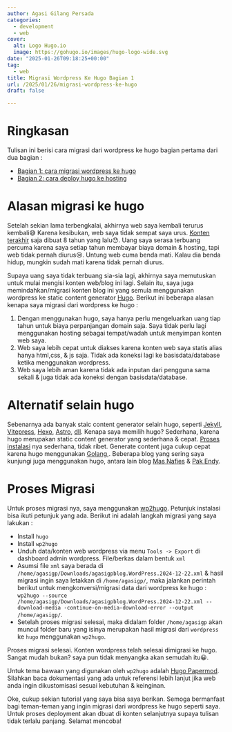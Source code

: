 ```yaml
---
author: Agasi Gilang Persada
categories:
  - development
  - web
cover:
  alt: Logo Hugo.io
  image: https://gohugo.io/images/hugo-logo-wide.svg
date: "2025-01-26T09:18:25+00:00"
tag:
  - web
title: Migrasi Wordpress Ke Hugo Bagian 1
url: /2025/01/26/migrasi-wordpress-ke-hugo
draft: false

---
```

# Ringkasan
Tulisan ini berisi cara migrasi dari wordpress ke hugo bagian pertama dari dua bagian :
- [Bagian 1: cara migrasi wordpress ke hugo](/2025/01/26/migrasi-wordpress-ke-hugo)
- [Bagian 2: cara deploy hugo ke hosting](/2025/03/01/migrasi-wordpress-ke-hugo-2)

# Alasan migrasi ke hugo
Setelah sekian lama terbengkalai, akhirnya web saya kembali terurus kembali😅 Karena kesibukan, web saya tidak sempat saya urus. [Konten terakhir](/2016/11/21/seminar-workshop-tanda-tangan-digital) saja dibuat 8 tahun yang lalu😯. Uang saya serasa terbuang percuma karena saya setiap tahun membayar biaya domain & hosting, tapi web tidak pernah diurus😢. Untung web cuma benda mati. Kalau dia benda hidup, mungkin sudah mati karena tidak pernah diurus.

Supaya uang saya tidak terbuang sia-sia lagi, akhirnya saya memutuskan untuk mulai mengisi konten web/blog ini lagi. Selain itu, saya juga memindahkan/migrasi konten blog ini yang semula menggunakan wordpress ke static content generator <a href="https://gohugo.io" target="_blank">Hugo</a>. Berikut ini beberapa alasan kenapa saya migrasi dari wordpress ke hugo :

1. Dengan menggunakan hugo, saya hanya perlu mengeluarkan uang tiap tahun untuk biaya perpanjangan domain saja. Saya tidak perlu lagi menggunakan hosting sebagai tempat/wadah untuk menyimpan konten web saya.
2. Web saya lebih cepat untuk diakses karena konten web saya statis alias hanya html,css, & js saja. Tidak ada koneksi lagi ke basisdata/database ketika menggunakan wordpress.
3. Web saya lebih aman karena tidak ada inputan dari pengguna sama sekali & juga tidak ada koneksi dengan basisdata/database.

# Alternatif selain hugo
Sebenarnya ada banyak staic content generator selain hugo, seperti <a href="https://jekyllrb.com/" target="_blank">Jekyll</a>, <a href="https://vitepress.dev/" target="_blank">Vitepress</a>, <a href="https://hexo.io/" target="_blank">Hexo</a>, <a href="https://astro.build/" target="_blank">Astro</a>, <a href="(https://github.com/myles/awesome-static-generators/" target="_blank">dll</a>. Kenapa saya memilih hugo? Sederhana, karena hugo merupakan static content generator yang sederhana & cepat. [Proses instalasi](https://gohugo.io/installation/) nya sederhana, tidak ribet. Generate content juga cukup cepat karena hugo menggunakan <a href="https://go.dev/" target="_blank">Golang</a>,. Beberapa blog yang sering saya kunjungi juga menggunakan hugo, antara lain blog <a href="https://blog.nafies.id" target="_blank">Mas Nafies</a> & <a href="https://software.endy.muhardin.com/" target="_blank">Pak Endy</a>.

# Proses Migrasi
Untuk proses migrasi nya, saya menggunakan <a href="https://github.com/ashishb/wp2hugo" target="_blank">wp2hugo</a>. Petunjuk instalasi bisa ikuti petunjuk yang ada. Berikut ini adalah langkah migrasi yang saya lakukan :
- Install `hugo`
- Install `wp2hugo`
- Unduh data/konten web wordpress via menu `Tools -> Export` di dashboard admin wordpress. File/berkas dalam bentuk `xml`
- Asumsi file `xml` saya berada di `/home/agasigp/Downloads/agasigpblog.WordPress.2024-12-22.xml` & hasil migrasi ingin saya letakkan di `/home/agasigp/`, maka jalankan perintah berikut untuk mengkonversi/migrasi data dari wordpress ke hugo : `wp2hugo --source /home/agasigp/Downloads/agasigpblog.WordPress.2024-12-22.xml --download-media -continue-on-media-download-error --output /home/agasigp/`.
- Setelah proses migrasi selesai, maka didalam folder `/home/agasigp` akan muncul folder baru yang isinya merupakan hasil migrasi dari `wordpress` ke `hugo` menggunakan `wp2hugo`.

Proses migrasi selesai. Konten wordpress telah selesai dimigrasi ke hugo. Sangat mudah bukan? saya pun tidak menyangka akan semudah itu😀.

Untuk tema bawaan yang digunakan oleh `wp2hugo` adalah <a href="https://github.com/adityatelange/hugo-PaperMod" target="_blank">Hugo Papermod</a>. Silahkan baca dokumentasi yang ada untuk referensi lebih lanjut jika web anda ingin dikustomisasi sesuai kebutuhan & keinginan.

Oke, cukup sekian tutorial yang saya bisa saya berikan. Semoga bermanfaat bagi teman-teman yang ingin migrasi dari wordpress ke hugo seperti saya. Untuk proses deployment akan dbuat di konten selanjutnya supaya tulisan tidak terlalu panjang. Selamat mencoba!
